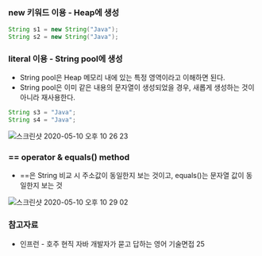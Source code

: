 ### new 키워드 이용 - Heap에 생성

```java
String s1 = new String("Java");
String s2 = new String("Java");
```

### literal 이용 - String pool에 생성
- String pool은 Heap 메모리 내에 있는 특정 영역이라고 이해하면 된다.
- String pool은 이미 같은 내용의 문자열이 생성되었을 경우, 새롭게 생성하는 것이 아니라 재사용한다.

```java
String s3 = "Java";
String s4 = "Java";
```

![스크린샷 2020-05-10 오후 10 26 23](https://user-images.githubusercontent.com/26040955/81500457-49c92b80-930d-11ea-905d-11a771b5f338.png)


### == operator & equals() method
- ==은 String 비교 시 주소값이 동일한지 보는 것이고, equals()는 문자열 값이 동일한지 보는 것

![스크린샷 2020-05-10 오후 10 29 02](https://user-images.githubusercontent.com/26040955/81500516-a88ea500-930d-11ea-8abb-54e39b8caf5e.png)


### 참고자료

- 인프런 - 호주 현직 자바 개발자가 묻고 답하는 영어 기술면접 25
